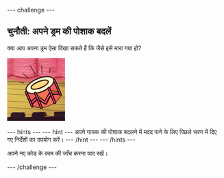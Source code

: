 \--- challenge \---

## चुनौती: अपने ड्रम की पोशाक बदलें

क्या आप अपना ड्रम ऐसा दिखा सकते हैं कि जैसे इसे मारा गया हो?

![स्क्रीनशॉट](images/band-drum-final.png)

\--- hints \--- \--- hint \--- अपने गायक की पोशाक बदलने में मदद पाने के लिए पिछले चरण में दिए गए निर्देशों का उपयोग करें। \--- /hint \--- \--- /hints \---

अपने नए कोड के काम की जाँच करना याद रखें।

\--- /challenge \---